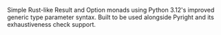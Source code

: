 Simple Rust-like Result and Option monads using Python 3.12's improved generic type parameter syntax. Built to be used alongside Pyright and its exhaustiveness check support.
